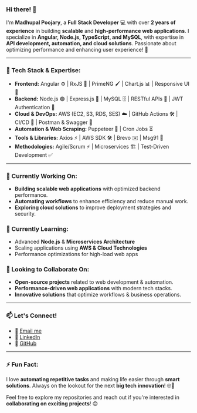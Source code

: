 ### Hi there! 👋

I'm **Madhupal Poojary**, a **Full Stack Developer** 💻 with over **2 years of experience** in building **scalable** and **high-performance web applications**. I specialize in **Angular, Node.js, TypeScript, and MySQL**, with expertise in **API development, automation, and cloud solutions**. Passionate about optimizing performance and enhancing user experience! 🚀

---

### 🔧 Tech Stack & Expertise:
- **Frontend:** Angular ⚙️ | RxJS 🔄 | PrimeNG 🖌️ | Chart.js 📊 | Responsive UI 🎨
- **Backend:** Node.js 🟢 | Express.js 🚀 | MySQL 🗄️ | RESTful APIs 🔐 | JWT Authentication 🔑
- **Cloud & DevOps:** AWS (EC2, S3, RDS, SES) ☁️ | GitHub Actions 🛠️ | CI/CD 🚀 | Postman & Swagger 📝
- **Automation & Web Scraping:** Puppeteer 🤖 | Cron Jobs ⏳
- **Tools & Libraries:** Axios ⚡ | AWS SDK 🛠️ | Brevo ✉️ | Msg91 📲
- **Methodologies:** Agile/Scrum ⚡ | Microservices 🏗️ | Test-Driven Development ✅

---

### 🔭 Currently Working On:
- **Building scalable web applications** with optimized backend performance.
- **Automating workflows** to enhance efficiency and reduce manual work.
- **Exploring cloud solutions** to improve deployment strategies and security.

### 🌱 Currently Learning:
- Advanced **Node.js** & **Microservices Architecture**
- Scaling applications using **AWS & Cloud Technologies**
- Performance optimizations for high-load web apps

### 👯 Looking to Collaborate On:
- **Open-source projects** related to web development & automation.
- **Performance-driven web applications** with modern tech stacks.
- **Innovative solutions** that optimize workflows & business operations.

---

### 📫 Let's Connect!
- 📧 [Email me](mailto:madhu841998@gmail.com)
- 💼 [LinkedIn](https://www.linkedin.com/in/madhupal-poojary)
- 🔗 [GitHub](https://github.com/Madhupal841998)

---

### ⚡ Fun Fact:
I love **automating repetitive tasks** and making life easier through **smart solutions**. Always on the lookout for the next **big tech innovation**! 🤓🚀

Feel free to explore my repositories and reach out if you're interested in **collaborating on exciting projects**! 😊

